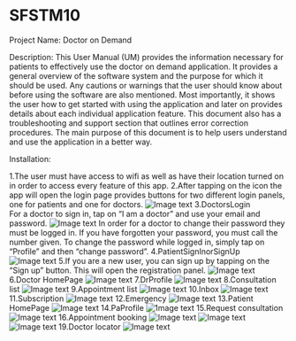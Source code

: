 # SFSTM10
Project Name:
Doctor on Demand

Description:
This User Manual (UM) provides the information necessary for patients to effectively use the doctor on demand application.
It provides a general overview of the software system and the purpose for which it should be used. Any cautions or warnings that the user should know about before using the software are also mentioned.
Most importantly, it shows the user how to get started with using the application and later on provides details about each individual application feature. 
This document also has a troubleshooting and support section that outlines error correction procedures. The main purpose of this document is to help users understand and use the application in a better way.  

Installation:

1.The user must have access to wifi as well as have their location turned on in order to access every feature of this app.
2.After tapping on the icon the app will open the login page provides buttons for two different login panels, one for patients and one for doctors. 
![Image text](https://github.com/lookupzn/SFSTM10/blob/master/sfs/1.png)
3.DoctorsLogin  
For a doctor to sign in, tap on “I am a doctor” and use your email and password. 
![Image text](https://github.com/lookupzn/SFSTM10/blob/master/sfs/2.png)
In order for a doctor to change their password they must be logged in. If you have forgotten your password, you must call the number given. 
To change the password while logged in, simply tap on “Profile” and then “change password”. 
4.PatientSignInorSignUp
![Image text](https://github.com/lookupzn/SFSTM10/blob/master/sfs/3.png)
5.If you are a new user, you can sign up by tapping on the “Sign up” button. This will open the registration panel. 
![Image text](https://github.com/lookupzn/SFSTM10/blob/master/sfs/4.png)
6.Doctor HomePage
![Image text](https://github.com/lookupzn/SFSTM10/blob/master/sfs/5.png)
7.DrProfile
![Image text](https://github.com/lookupzn/SFSTM10/blob/master/sfs/6.png)
8.Consultation list
![Image text](https://github.com/lookupzn/SFSTM10/blob/master/sfs/7.png)
9.Appointment list
![Image text](https://github.com/lookupzn/SFSTM10/blob/master/sfs/8.png)
10.Inbox
![Image text](https://github.com/lookupzn/SFSTM10/blob/master/sfs/9.png)
11.Subscription
![Image text](https://github.com/lookupzn/SFSTM10/blob/master/sfs/10.png)
12.Emergency
![Image text](https://github.com/lookupzn/SFSTM10/blob/master/sfs/11.png)
13.Patient HomePage
![Image text](https://github.com/lookupzn/SFSTM10/blob/master/sfs/12.png)
14.PaProfile
![1mage text](https://github.com/lookupzn/SFSTM10/blob/master/sfs/13.png)
15.Request consultation
![Image text](https://github.com/lookupzn/SFSTM10/blob/master/sfs/14.png)
16.Appointment booking
![Image text](https://github.com/lookupzn/SFSTM10/blob/master/sfs/15.png)
![Image text](https://github.com/lookupzn/SFSTM10/blob/master/sfs/16.png)
![Image text](https://github.com/lookupzn/SFSTM10/blob/master/sfs/17.png)
19.Doctor locator
![Image text](https://github.com/lookupzn/SFSTM10/blob/master/sfs/18.png)
